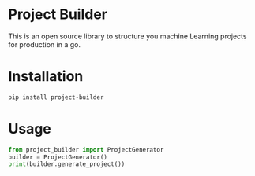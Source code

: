 # Project Builder

This is an open source library to structure you machine Learning projects for production in a go. 

# Installation

```bash
pip install project-builder
```

# Usage

```python
from project_builder import ProjectGenerator
builder = ProjectGenerator()
print(builder.generate_project())
```
